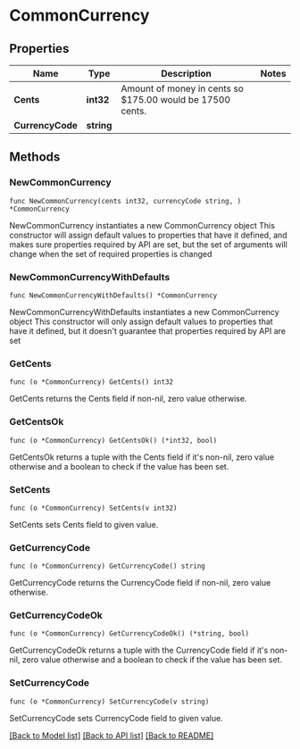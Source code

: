 # CommonCurrency

## Properties

Name | Type | Description | Notes
------------ | ------------- | ------------- | -------------
**Cents** | **int32** | Amount of money in cents so $175.00 would be 17500 cents. | 
**CurrencyCode** | **string** |  | 

## Methods

### NewCommonCurrency

`func NewCommonCurrency(cents int32, currencyCode string, ) *CommonCurrency`

NewCommonCurrency instantiates a new CommonCurrency object
This constructor will assign default values to properties that have it defined,
and makes sure properties required by API are set, but the set of arguments
will change when the set of required properties is changed

### NewCommonCurrencyWithDefaults

`func NewCommonCurrencyWithDefaults() *CommonCurrency`

NewCommonCurrencyWithDefaults instantiates a new CommonCurrency object
This constructor will only assign default values to properties that have it defined,
but it doesn't guarantee that properties required by API are set

### GetCents

`func (o *CommonCurrency) GetCents() int32`

GetCents returns the Cents field if non-nil, zero value otherwise.

### GetCentsOk

`func (o *CommonCurrency) GetCentsOk() (*int32, bool)`

GetCentsOk returns a tuple with the Cents field if it's non-nil, zero value otherwise
and a boolean to check if the value has been set.

### SetCents

`func (o *CommonCurrency) SetCents(v int32)`

SetCents sets Cents field to given value.


### GetCurrencyCode

`func (o *CommonCurrency) GetCurrencyCode() string`

GetCurrencyCode returns the CurrencyCode field if non-nil, zero value otherwise.

### GetCurrencyCodeOk

`func (o *CommonCurrency) GetCurrencyCodeOk() (*string, bool)`

GetCurrencyCodeOk returns a tuple with the CurrencyCode field if it's non-nil, zero value otherwise
and a boolean to check if the value has been set.

### SetCurrencyCode

`func (o *CommonCurrency) SetCurrencyCode(v string)`

SetCurrencyCode sets CurrencyCode field to given value.



[[Back to Model list]](../README.md#documentation-for-models) [[Back to API list]](../README.md#documentation-for-api-endpoints) [[Back to README]](../README.md)


